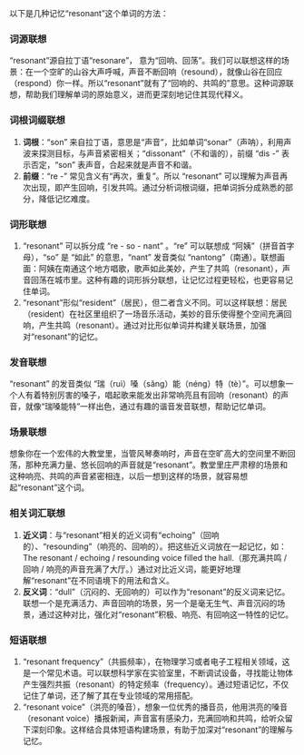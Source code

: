 以下是几种记忆“resonant”这个单词的方法：

### 词源联想
“resonant”源自拉丁语“resonare”， 意为“回响、回荡”。我们可以联想这样的场景：在一个空旷的山谷大声呼喊，声音不断回响（resound），就像山谷在回应（respond）你一样。所以“resonant”就有了“回响的、共鸣的”意思。这种词源联想，帮助我们理解单词的原始意义，进而更深刻地记住其现代释义。 

### 词根词缀联想
1. **词根**：“son” 来自拉丁语，意思是“声音”，比如单词“sonar”（声呐），利用声波来探测目标，与声音紧密相关；“dissonant”（不和谐的），前缀 “dis -” 表示否定，“son” 表声音，合起来就是声音不和谐。
2. **前缀**：“re -” 常见含义有“再次，重复”。所以 “resonant” 可以理解为声音再次出现，即产生回响，引发共鸣。通过分析词根词缀，把单词拆分成熟悉的部分，降低记忆难度。

### 词形联想
1. “resonant” 可以拆分成 “re - so - nant” 。“re” 可以联想成 “阿姨”（拼音首字母），“so” 是 “如此” 的意思，“nant” 发音类似 “nantong”（南通）。联想画面：阿姨在南通这个地方唱歌，歌声如此美妙，产生了共鸣（resonant），声音回荡在城市里。这种有趣的词形拆分联想，让记忆过程更轻松，也更容易记住单词。
2. “resonant”形似“resident”（居民），但二者含义不同。可以这样联想：居民（resident）在社区里组织了一场音乐活动，美妙的音乐使得整个空间充满回响，产生共鸣（resonant）。通过对比形似单词并构建关联场景，加强对“resonant”的记忆。

### 发音联想
“resonant” 的发音类似 “瑞（ruì）嗓（sǎng）能（néng）特（tè）”。可以想象一个人有着特别厉害的嗓子，唱起歌来能发出非常响亮且有回响（resonant）的声音，就像“瑞嗓能特”一样出色，通过有趣的谐音发音联想，帮助记忆单词。 

### 场景联想
想象你在一个宏伟的大教堂里，当管风琴奏响时，声音在空旷高大的空间里不断回荡，那种充满力量、悠长回响的声音就是“resonant”。教堂里庄严肃穆的场景和这种响亮、共鸣的声音紧密相连，以后一想到这样的场景，就容易想起“resonant”这个词。 

### 相关词汇联想
1. **近义词**：与“resonant”相关的近义词有“echoing”（回响的）、“resounding”（响亮的、回响的）。把这些近义词放在一起记忆，如：The resonant / echoing / resounding voice filled the hall.（那充满共鸣 / 回响 / 响亮的声音充满了大厅。）通过对比近义词，能更好地理解“resonant”在不同语境下的用法和含义。
2. **反义词**：“dull”（沉闷的、无回响的）可以作为“resonant”的反义词来记忆。联想一个是充满活力、声音回响的场景，另一个是毫无生气、声音沉闷的场景，通过这种对比，强化对“resonant”积极、响亮、有回响这一特性的记忆。 

### 短语联想
1. “resonant frequency”（共振频率），在物理学习或者电子工程相关领域，这是一个常见术语。可以联想科学家在实验室里，不断调试设备，寻找能让物体产生强烈共振（resonant）的特定频率（frequency）。通过短语记忆，不仅记住了单词，还了解了其在专业领域的常用搭配。
2. “resonant voice”（洪亮的嗓音），想象一位优秀的播音员，他用洪亮的嗓音（resonant voice）播报新闻，声音富有感染力，充满回响和共鸣，给听众留下深刻印象。这样结合具体短语构建场景，有助于加深对“resonant”的理解与记忆。 